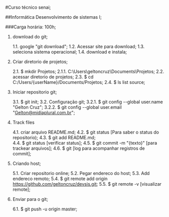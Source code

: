 ﻿#Curso técnico senai;

##Informática Desenvolvimento de sistemas I;

###Carga horária: 100h;

1.  download do git; 

    1.1. google "git download"; 
    1.2. Acessar site para download;
    1.3. seleciona sistema operacional;
    1.4. download e instala; 

2. Criar diretorio de projetos; 

    2.1. $ mkdir Projetos; 
    2.1.1. C:\Users\geltoncruz\Documents\Projetos; 
    2.2. acessar diretorio de projetos; 
    2.3. $ cd C:/Users/{userName}/Documents/Projetos; 
    2.4. $ ls list source; 

3. Iniciar repositorio git; 

    3.1. $ git init; 
    3.2. Configuração git;
    	3.2.1. $ git config --global user.name "Gelton Cruz"; 
    	3.2.2. $ git config --global user.email "Gelton@midiaplural.com.br"; 

4. Track files 

    4.1. criar arquivo README.md; 
    4.2. $ git status [Para saber o status do repositorio); 
    4.3. $ git add README.md;  
    4.4. $ git status [verificar status];
    4.5. $ git commit -m "{texto}" [para trackear arquivos];
    4.6. $ git [log para acompanhar registros de commit];

5. Criando host;

    5.1. Criar repositorio online;
    5.2. Pegar endereco do host;
    5.3. Add endereco remoto;
    5.4. $ git remote add origin https://github.com/geltoncruz/devsis.git;
    5.5. $ git remote -v [visualizar remote];

6. Enviar para o git;

   6.1. $ git push -u origin master;
